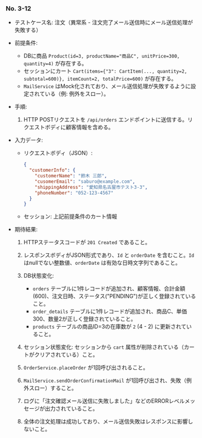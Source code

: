 ### No. 3-12

- テストケース名: 注文（異常系 - 注文完了メール送信時にメール送信処理が失敗する）

- 前提条件:

  - DBに商品 `Product(id=3, productName="商品C", unitPrice=300, quantity=4)` が存在する。
  - セッションにカート `Cart(items={"3": CartItem(..., quantity=2, subtotal=600)}, itemCount=2, totalPrice=600)` が存在する。
  - `MailService` はMock化されており、メール送信処理が失敗するように設定されている（例: 例外をスロー）。

- 手順:

  1. HTTP POSTリクエストを `/api/orders` エンドポイントに送信する。リクエストボディに顧客情報を含める。

- 入力データ:

  - リクエストボディ（JSON）:

    ```json
    {
      "customerInfo": {
        "customerName": "鈴木 三郎",
        "cusomerEmail": "saburo@example.com",
        "shippingAddress": "愛知県名古屋市テスト3-3",
        "phoneNumber": "052-123-4567"
      }
    }
    ```

  - セッション: 上記前提条件のカート情報

- 期待結果:

  1. HTTPステータスコードが `201 Created` であること。
  2. レスポンスボディがJSON形式であり、`Id` と `orderDate` を含むこと。`Id` はnullでない整数値、`orderDate` は有効な日時文字列であること。
  3. DB状態変化:

     - `orders` テーブルに1件レコードが追加され、顧客情報、合計金額(600)、注文日時、ステータス("PENDING")が正しく登録されていること。
     - `order_details` テーブルに1件レコードが追加され、商品C、単価300、数量2が正しく登録されていること。
     - `products` テーブルの商品ID=3の在庫数が `2` (4 - 2) に更新されていること。
  4. セッション状態変化: セッションから `cart` 属性が削除されている（カートがクリアされている）こと。
  5. `OrderService.placeOrder` が1回呼び出されること。
  6. `MailService.sendOrderConfirmationMail` が1回呼び出され、失敗（例外スロー）すること。
  7. ログに「注文確認メール送信に失敗しました」などのERRORレベルメッセージが出力されていること。
  8. 全体の注文処理は成功しており、メール送信失敗はレスポンスに影響しないこと。


